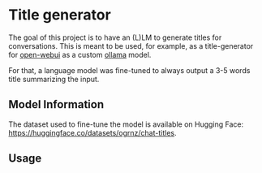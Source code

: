 # Title generator

The goal of this project is to have an (L)LM to generate titles for conversations. This is meant to be used, for example, as a title-generator for [open-webui](https://github.com/open-webui/open-webui) as a custom [ollama](https://github.com/ollama/ollama) model.

For that, a language model was fine-tuned to always output a 3-5 words title summarizing the input.

## Model Information

The dataset used to fine-tune the model is available on Hugging Face: https://huggingface.co/datasets/ogrnz/chat-titles.

## Usage
